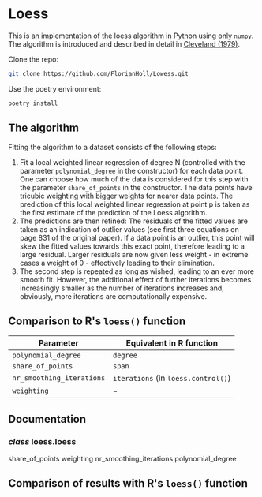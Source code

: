 # Loess

This is an implementation of the loess algorithm in Python using only `numpy`.
The algorithm is introduced and described in detail in [Cleveland (1979)](https://sites.stat.washington.edu/courses/stat527/s14/readings/Cleveland_JASA_1979.pdf).

Clone the repo:
```bash
git clone https://github.com/FlorianHoll/Lowess.git
```

Use the poetry environment:
```bash
poetry install
```


## The algorithm
Fitting the algorithm to a dataset consists of the following steps:
1. Fit a local weighted linear regression of degree
   N (controlled with the parameter `polynomial_degree` in the constructor)
   for each data point. One can choose how much of the data
   is considered for this step with the parameter
   `share_of_points` in the constructor. The data points
   have tricubic weighting with bigger weights for nearer
   data points.
   The prediction of this local weighted linear regression at
   point p is taken as the first estimate of the
   prediction of the Loess algorithm.
2. The predictions are then refined: The residuals of the
   fitted values are taken as an indication of outlier
   values (see first three equations on page 831 of the original paper).
   If a data point is an outlier, this point will skew the fitted
   values towards this exact point, therefore
   leading to a large residual. Larger residuals
   are now given less weight - in extreme cases a weight of 0 -
   effectively leading to their elimination.
3. The second step is repeated as long as wished,
   leading to an ever more smooth fit. However, the
   additional effect of further iterations becomes
   increasingly smaller as the number of iterations
   increases and, obviously, more iterations are
   computationally expensive.

## Comparison to R's `loess()` function

| Parameter             | Equivalent in R function    |
|-----------------------|-----------------------------|
| `polynomial_degree`   | `degree`                    |
| `share_of_points`     | `span`                      |
| `nr_smoothing_iterations` | `iterations` (in `loess.control()`) |
| `weighting`           | -                           |

## Documentation

### _class_ loess.loess

share_of_points
weighting
nr_smoothing_iterations
polynomial_degree


## Comparison of results with R's `loess()` function
